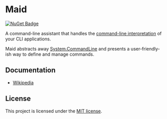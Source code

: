 # Maid
 
 [![NuGet Badge](https://buildstats.info/nuget/maid?includePreReleases=true)](https://www.nuget.org/packages/maid)

 A command-line assistant that handles the [command-line interpretation](https://en.wikipedia.org/wiki/Command-line_interface#Command-line_interpreter) of your CLI applications. 
 
 Maid abstracts away [System.CommandLine](https://github.com/dotnet/command-line-api) and presents a user-friendly-ish way to define and manage commands.
  
 ## Documentation

  - [Wikipedia](https://github.com/imdying/maid/wiki/)

 ## License

  This project is licensed under the [MIT license](/LICENSE.md).